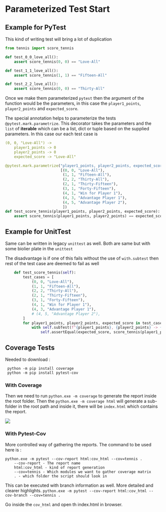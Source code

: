 # Parameterized Test Start

## Example for PyTest

This kind of writing test will bring a lot of duplication 
```python
from tennis import score_tennis

def test_0_0_love_all():
    assert score_tennis(0, 0) == "Love-All"

def test_1_1_love_all():
    assert score_tennis(1, 1) == "Fifteen-All"

def test_2_2_love_all():
    assert score_tennis(0, 0) == "Thirty-All"
```

Once we make them parameterized `pytest` then the argument of the function would be the parameters, in this case the `player1_points`, `player2_points` and `expected_score`.

The special annotation helps to parameterize the tests `@pytest.mark.parametrize`. This decorator takes the parameters and the `list` of **iterable** which can be a list, dict or tuple based on the supplied parameters. In this case our each test case is 

```yaml
(0, 0, "Love-All") -> 
    player1_points -> 0
    player2_points -> 0
    expected_score -> "Love-All"
```

```python
@pytest.mark.parametrize("player1_points, player2_points, expected_score",
                         [(0, 0, "Love-All"),
                          (1, 1, "Fifteen-All"),
                          (2, 2, "Thirty-All"),
                          (2, 1, "Thirty-Fifteen"),
                          (3, 1, "Forty-Fifteen"),
                          (4, 1, "Win for Player 1"),
                          (4, 3, "Advantage Player 1"),
                          (4, 5, "Advantage Player 2"),
                          ])
def test_score_tennis(player1_points, player2_points, expected_score):
    assert score_tennis(player1_points, player2_points) == expected_score
```

## Example for UnitTest

Same can be written in legacy `unittest` as well. Both are same but with some biolier plate in the `unittest`

The disadvantage is if one of this fails without the use of `with.subtest` then rest of the test case are deemed to fail as well

```python
    def test_score_tennis(self):
        test_cases = [
            (0, 0, "Love-All"),
            (1, 1, "Fifteen-All"),
            (2, 2, "Thirty-All"),
            (2, 1, "Thirty-Fifteen"),
            (3, 1, "Forty-Fifteen"),
            (4, 1, "Win for Player 1"),
            (4, 3, "Advantage Player 1"),
            # (4, 5, "Advantage Player 2"),
        ]
        for player1_points, player2_points, expected_score in test_cases:
            with self.subTest(f"{player1_points}, {player2_points} -> {expected_score}"):
                self.assertEqual(expected_score, score_tennis(player1_points, player2_points))
```

## Coverage Tests

Needed to download :
```text
 python -m pip install coverage
 python -m pip install pytest-cov
```

### With Coverage

Then we need to run `python.exe -m coverage` to generate the report inside the root folder. Then the `python.exe -m coverage html` will generate a sub-folder in the root path and inside it, there will be `index.html` which contains the report. 

![](C:\Rajdeep_Mukherjee\PluralSight_Python\3_PS_Unit-Testing_With_Python\07\demos\code\ParameterisedTennis\cov1.PNG)

### With Pytest-Cov

More controlled way of gathering the reports. 
The command to be used here is :

```text
python.exe -m pytest --cov-report html:cov_html --cov=tennis .
    --cov-report - The report name
    html:cov_html - kind of report generation
    --cov=tennis - Which modules we want to gather coverage matrix  
    . - which folder the script should look in
```

This can be executed with branch information as well. More detailed and clearer highlights.
`python.exe -m pytest --cov-report html:cov_html --cov-branch --cov=tennis .`

Go inside the `cov_html` and open th index.html in browser. 